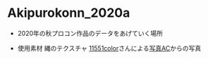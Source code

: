 # Akipurokonn_2020a

* 2020年の秋プロコン作品のデータをあげていく場所


* 使用素材
縄のテクスチャ
<a href="https://www.photo-ac.com/profile/470646">11551color</a>さんによる<a href="https://www.photo-ac.com/">写真AC</a>からの写真                            